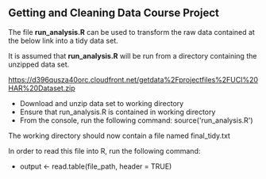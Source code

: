 ## Getting and Cleaning Data Course Project

The file **run_analysis.R** can be used to transform the raw data contained at the below link into a tidy data set.

It is assumed that **run_analysis.R** will be run from a directory containing the unzipped data set.

https://d396qusza40orc.cloudfront.net/getdata%2Fprojectfiles%2FUCI%20HAR%20Dataset.zip 

* Download and unzip data set to working directory
* Ensure that run_analysis.R is contained in working directory
* From the console, run the following command: source('run_analysis.R')

The working directory should now contain a file named final_tidy.txt  

In order to read this file into R, run the following command:
* output <- read.table(file_path, header = TRUE)